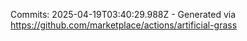 Commits: 2025-04-19T03:40:29.988Z - Generated via https://github.com/marketplace/actions/artificial-grass
<br>
